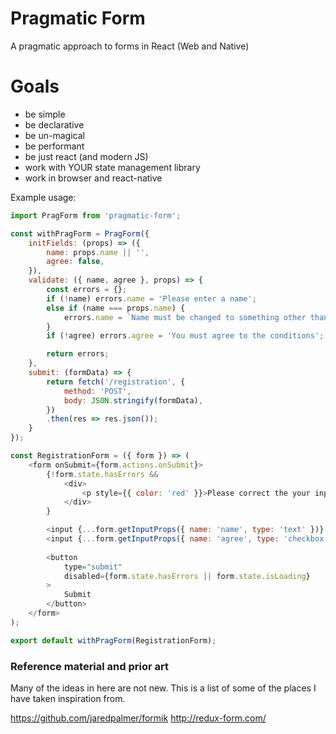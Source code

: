 # Pragmatic Form
A pragmatic approach to forms in React (Web and Native)

# Goals
- be simple
- be declarative
- be un-magical
- be performant
- be just react (and modern JS)
- work with YOUR state management library
- work in browser and react-native

Example usage:

```js
import PragForm from 'pragmatic-form';

const withPragForm = PragForm({
	initFields: (props) => ({
		name: props.name || '',
		agree: false,
	}),
	validate: ({ name, agree }, props) => {
		const errors = {};
		if (!name) errors.name = 'Please enter a name';
		else if (name === props.name) {
			errors.name = `Name must be changed to something other than ${props.name}`;
		}
		if (!agree) errors.agree = 'You must agree to the conditions';

		return errors;
	},
	submit: (formData) => {
		return fetch('/registration', {
			method: 'POST',
			body: JSON.stringify(formData),
		})
		.then(res => res.json());
	}
});

const RegistrationForm = ({ form }) => (
	<form onSubmit={form.actions.onSubmit}>
		{!form.state.hasErrors && 
			<div>
				<p style={{ color: 'red' }}>Please correct the your input</p>
			</div>
		}

		<input {...form.getInputProps({ name: 'name', type: 'text' })} />
		<input {...form.getInputProps({ name: 'agree', type: 'checkbox' })} />
	
		<button
			type="submit"
			disabled={form.state.hasErrors || form.state.isLoading}
		>
			Submit
		</button>
	</form>
);

export default withPragForm(RegistrationForm);

```





### Reference material and prior art

Many of the ideas in here are not new. This is a list of some of the places I have taken inspiration from.

https://github.com/jaredpalmer/formik
http://redux-form.com/
